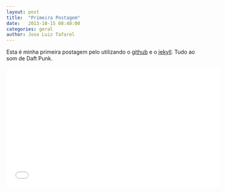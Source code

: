 ```yaml
---
layout: post
title:  "Primeira Postagem"
date:   2013-10-15 08:40:00
categories: geral
author: Jose Luiz Tafarel
---
```

Esta é minha primeira postagem pelo utilizando o [github][github] e o [jekyll][jekyll].
Tudo ao som de Daft Punk.

<iframe width="560" height="315" src="//www.youtube.com/embed/jtQC8ChpUeg" frameborder="0" allowfullscreen></iframe>

[github]: http://github.com
[jekyll]: http://jekyllrb.com
